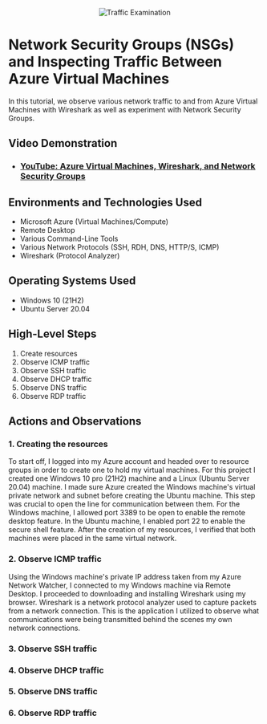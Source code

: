 <p align="center">
<img src="https://i.imgur.com/Ua7udoS.png" alt="Traffic Examination"/>
</p>

<h1>Network Security Groups (NSGs) and Inspecting Traffic Between Azure Virtual Machines</h1>
In this tutorial, we observe various network traffic to and from Azure Virtual Machines with Wireshark as well as experiment with Network Security Groups. <br />


<h2>Video Demonstration</h2>

- ### [YouTube: Azure Virtual Machines, Wireshark, and Network Security Groups](https://www.youtube.com)

<h2>Environments and Technologies Used</h2>

- Microsoft Azure (Virtual Machines/Compute)
- Remote Desktop
- Various Command-Line Tools
- Various Network Protocols (SSH, RDH, DNS, HTTP/S, ICMP)
- Wireshark (Protocol Analyzer)

<h2>Operating Systems Used </h2>

- Windows 10 (21H2)
- Ubuntu Server 20.04

<h2>High-Level Steps</h2>

1. Create resources 
2. Observe ICMP traffic 
3. Observe SSH traffic 
4. Observe DHCP traffic
5. Observe DNS traffic
6. Observe RDP traffic 

<h2>Actions and Observations</h2>

<h3>1. Creating the resources</h3>

To start off, I logged into my Azure account and headed over to resource groups in order to create one to hold my virtual machines. For this project I created one Windows 10 pro (21H2) machine and a Linux (Ubuntu Server 20.04) machine. I made sure Azure created the Windows machine's virtual private network and subnet before creating the Ubuntu machine. This step was crucial to open the line for communication between them. For the Windows machine, I allowed port 3389 to be open to enable the remote desktop feature. In the Ubuntu machine, I enabled port 22 to enable the secure shell feature. After the creation of my resources, I verified that both machines were placed in the same virtual network. 



<h3>2. Observe ICMP traffic</h3>

Using the Windows machine's private IP address taken from my Azure Network Watcher, I connected to my Windows machine via Remote Desktop. I proceeded to downloading and installing Wireshark using my browser. Wireshark is a network protocol analyzer used to capture packets from a network connection. This is the application I utilized to observe what communications were being transmitted behind the scenes my own network connections. 

<h3>3. Observe SSH traffic</h3>

<h3>4. Observe DHCP traffic</h3>

<h3>5. Observe DNS traffic</h3>

<h3>6. Observe RDP traffic</h3>



